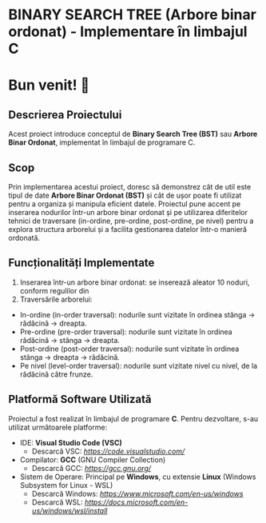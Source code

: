 # BINARY SEARCH TREE (Arbore binar ordonat) - Implementare în limbajul C 

# Bun venit! :tada:

## Descrierea Proiectului
Acest proiect introduce conceptul de **Binary Search Tree (BST)** sau **Arbore Binar Ordonat**, implementat în limbajul de programare C. 

## Scop 
Prin implementarea acestui proiect, doresc să demonstrez cât de util este tipul de date **Arbore Binar Ordonat (BST)** și cât de ușor poate fi utilizat pentru a organiza și manipula eficient datele. Proiectul pune accent pe inserarea nodurilor într-un arbore binar ordonat și pe utilizarea diferitelor tehnici de traversare (in-ordine, pre-ordine, post-ordine, pe nivel) pentru a explora structura arborelui și a facilita gestionarea datelor într-o manieră ordonată.

## Funcționalități Implementate
1. Inserarea într-un arbore binar ordonat: se inserează aleator 10 noduri, conform regulilor din
2. Traversările arborelui:
* In-ordine (in-order traversal): nodurile sunt vizitate în ordinea stânga -> rădăcină -> dreapta.
* Pre-ordine (pre-order traversal): nodurile sunt vizitate în ordinea rădăcină -> stânga -> dreapta.
* Post-ordine (post-order traversal): nodurile sunt vizitate în ordinea stânga -> dreapta -> rădăcină.
* Pe nivel (level-order traversal): nodurile sunt vizitate nivel cu nivel, de la rădăcină către frunze.


## Platformă Software Utilizată
Proiectul a fost realizat în limbajul de programare **C**.
Pentru dezvoltare, s-au utilizat următoarele platforme:
* IDE: **Visual Studio Code (VSC)**
  * Descarcă VSC: *https://code.visualstudio.com/*
* Compilator: **GCC** (GNU Compiler Collection) 
  * Descarcă GCC: *https://gcc.gnu.org/*
* Sistem de Operare: Principal pe **Windows**, cu extensie **Linux** (Windows Subsystem for Linux - WSL) 
  * Descarcă Windows: *https://www.microsoft.com/en-us/windows*
  * Descarcă WSL: *https://docs.microsoft.com/en-us/windows/wsl/install*